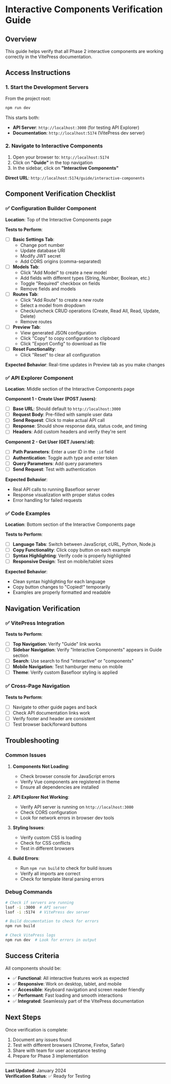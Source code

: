 # Interactive Components Verification Guide

## Overview

This guide helps verify that all Phase 2 interactive components are working correctly in the VitePress documentation.

## Access Instructions

### 1. Start the Development Servers

From the project root:

```bash
npm run dev
```

This starts both:
- **API Server**: `http://localhost:3000` (for testing API Explorer)
- **Documentation**: `http://localhost:5174` (VitePress dev server)

### 2. Navigate to Interactive Components

1. Open your browser to: `http://localhost:5174`
2. Click on **"Guide"** in the top navigation
3. In the sidebar, click on **"Interactive Components"**

**Direct URL**: `http://localhost:5174/guide/interactive-components`

## Component Verification Checklist

### ✅ Configuration Builder Component

**Location**: Top of the Interactive Components page

**Tests to Perform**:
- [ ] **Basic Settings Tab**: 
  - Change port number
  - Update database URI
  - Modify JWT secret
  - Add CORS origins (comma-separated)
- [ ] **Models Tab**:
  - Click "Add Model" to create a new model
  - Add fields with different types (String, Number, Boolean, etc.)
  - Toggle "Required" checkbox on fields
  - Remove fields and models
- [ ] **Routes Tab**:
  - Click "Add Route" to create a new route
  - Select a model from dropdown
  - Check/uncheck CRUD operations (Create, Read All, Read, Update, Delete)
  - Remove routes
- [ ] **Preview Tab**:
  - View generated JSON configuration
  - Click "Copy" to copy configuration to clipboard
  - Click "Export Config" to download as file
- [ ] **Reset Functionality**:
  - Click "Reset" to clear all configuration

**Expected Behavior**: Real-time updates in Preview tab as you make changes

### ✅ API Explorer Component

**Location**: Middle section of the Interactive Components page

**Component 1 - Create User (POST /users)**:
- [ ] **Base URL**: Should default to `http://localhost:3000`
- [ ] **Request Body**: Pre-filled with sample user data
- [ ] **Send Request**: Click to make actual API call
- [ ] **Response**: Should show response data, status code, and timing
- [ ] **Headers**: Add custom headers and verify they're sent

**Component 2 - Get User (GET /users/:id)**:
- [ ] **Path Parameters**: Enter a user ID in the `:id` field
- [ ] **Authentication**: Toggle auth type and enter token
- [ ] **Query Parameters**: Add query parameters
- [ ] **Send Request**: Test with authentication

**Expected Behavior**: 
- Real API calls to running Basefloor server
- Response visualization with proper status codes
- Error handling for failed requests

### ✅ Code Examples

**Location**: Bottom section of the Interactive Components page

**Tests to Perform**:
- [ ] **Language Tabs**: Switch between JavaScript, cURL, Python, Node.js
- [ ] **Copy Functionality**: Click copy button on each example
- [ ] **Syntax Highlighting**: Verify code is properly highlighted
- [ ] **Responsive Design**: Test on mobile/tablet sizes

**Expected Behavior**: 
- Clean syntax highlighting for each language
- Copy button changes to "Copied!" temporarily
- Examples are properly formatted and readable

## Navigation Verification

### ✅ VitePress Integration

**Tests to Perform**:
- [ ] **Top Navigation**: Verify "Guide" link works
- [ ] **Sidebar Navigation**: Verify "Interactive Components" appears in Guide section
- [ ] **Search**: Use search to find "interactive" or "components"
- [ ] **Mobile Navigation**: Test hamburger menu on mobile
- [ ] **Theme**: Verify custom Basefloor styling is applied

### ✅ Cross-Page Navigation

**Tests to Perform**:
- [ ] Navigate to other guide pages and back
- [ ] Check API documentation links work
- [ ] Verify footer and header are consistent
- [ ] Test browser back/forward buttons

## Troubleshooting

### Common Issues

1. **Components Not Loading**:
   - Check browser console for JavaScript errors
   - Verify Vue components are registered in theme
   - Ensure all dependencies are installed

2. **API Explorer Not Working**:
   - Verify API server is running on `http://localhost:3000`
   - Check CORS configuration
   - Look for network errors in browser dev tools

3. **Styling Issues**:
   - Verify custom CSS is loading
   - Check for CSS conflicts
   - Test in different browsers

4. **Build Errors**:
   - Run `npm run build` to check for build issues
   - Verify all imports are correct
   - Check for template literal parsing errors

### Debug Commands

```bash
# Check if servers are running
lsof -i :3000  # API server
lsof -i :5174  # VitePress dev server

# Build documentation to check for errors
npm run build

# Check VitePress logs
npm run dev  # Look for errors in output
```

## Success Criteria

All components should be:
- ✅ **Functional**: All interactive features work as expected
- ✅ **Responsive**: Work on desktop, tablet, and mobile
- ✅ **Accessible**: Keyboard navigation and screen reader friendly
- ✅ **Performant**: Fast loading and smooth interactions
- ✅ **Integrated**: Seamlessly part of the VitePress documentation

## Next Steps

Once verification is complete:
1. Document any issues found
2. Test with different browsers (Chrome, Firefox, Safari)
3. Share with team for user acceptance testing
4. Prepare for Phase 3 implementation

---

**Last Updated**: January 2024  
**Verification Status**: ✅ Ready for Testing 